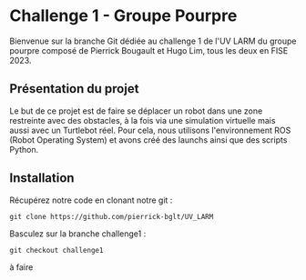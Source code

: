 # Challenge 1 - Groupe Pourpre

Bienvenue sur la branche Git dédiée au challenge 1 de l'UV LARM du groupe pourpre composé de Pierrick Bougault et Hugo Lim, tous les deux en FISE 2023.

## Présentation du projet 

Le but de ce projet est de faire se déplacer un robot dans une zone restreinte avec des obstacles, à la fois via une simulation virtuelle mais aussi avec un Turtlebot réel. Pour cela, nous utilisons l'environnement ROS (Robot Operating System) et avons créé des launchs ainsi que des scripts Python.

## Installation

Récupérez notre code en clonant notre git :
```git
git clone https://github.com/pierrick-bglt/UV_LARM
```

Basculez sur la branche challenge1 :
```git
git checkout challenge1
```

à faire 






